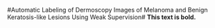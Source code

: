 #Automatic Labeling of Dermoscopy Images of Melanoma and Benign Keratosis-like Lesions Using Weak Supervision#
**This text is bold.**
